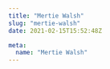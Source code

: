 ```yaml
---
title: "Mertie Walsh"
slug: "mertie-walsh"
date: 2021-02-15T15:52:48Z

meta:
  name: "Mertie Walsh"
---
```


